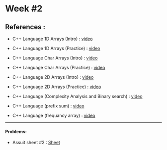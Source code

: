 # Week #2

## References : 

- C++ Language 1D Arrays (Intro)	 : [video](https://www.youtube.com/watch?v=0HT2-2qD654)

- C++ Language 1D Arrays (Practice) : [video](https://www.youtube.com/watch?v=38l7MZbUZdM)

- C++ Language Char Arrays (Intro) : [video](https://www.youtube.com/watch?v=GoqfS1m1BYo)

- C++ Language Char Arrays (Practice) : [video](https://www.youtube.com/watch?v=rxKcqvbWkL0)
  
- C++ Language 2D Arrays (Intro) : [video](https://www.youtube.com/watch?v=-GxY9NCG9Bw)
  
- C++ Language 2D Arrays (Practice) : [video](https://www.youtube.com/watch?v=rUDC13pfB5E)
  
- C++ Language (Complexity Analysis and Binary search) : [video](https://www.youtube.com/watch?v=qrwupQ2_iJo)
  
- C++ Language (prefix sum) : [video](https://www.youtube.com/watch?v=fQwD4-FxQBU)
  
- C++ Language (frequancy array) : [video](https://www.youtube.com/watch?v=kQGTjql8WjI)
  
--------------------
#### Problems:
- Assuit sheet #2 : [Sheet](https://codeforces.com/group/MWSDmqGsZm/contest/219774)


